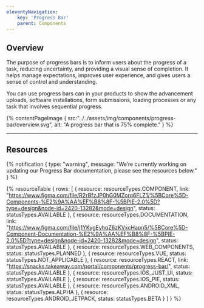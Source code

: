```yaml
---
eleventyNavigation:
    key: 'Progress Bar'
    parent: Components
---
```


## Overview
The purpose of progress bars is to inform users about the progress of a task, reducing uncertainty, and providing a visual sense of completion. It helps manage expectations, improves user experience, and gives users a sense of control and understanding.

You can use progress bars can in your products to show the advancement uploads, software installations, form submissions, loading processes or any task that involves sequential progress.

{% contentPageImage {
    src:"../../assets/img/components/progress-bar/overview.svg",
    alt: "A progress bar that is 75% complete."
} %}

---

## Resources

{% notification {
  type: "warning",
  message: "We’re currently working on updating our Progress Bar documentation, please see the resources below."
} %}

{% resourceTable {
    rows: [
        {
            resource: resourceTypes.COMPONENT,
            link: "https://www.figma.com/file/R2rBfzJP0hG0MZorq6FLZ1/%5BCore%5D-Components-%E2%9A%AA%EF%B8%8F-%5BPIE-2.0%5D?type=design&node-id=2420-13282&mode=design",
            status: statusTypes.AVAILABLE
        },
        {
            resource: resourceTypes.DOCUMENTATION,
            link: "https://www.figma.com/file/j1YKygEyhqZ6zKVxcHapn5/%5BCore%5D-Component-Documentation-%E2%9A%AA%EF%B8%8F-%5BPIE-2.0%5D?type=design&node-id=2420-13282&mode=design",
            status: statusTypes.AVAILABLE
        },
        {
            resource: resourceTypes.WEB_COMPONENTS,
            status: statusTypes.PLANNED
        },
        {
            resource: resourceTypes.VUE,
            status: statusTypes.NOT_APPLICABLE
        },
        {
            resource: resourceTypes.REACT,
            link: "https://snacks.takeaway.com/portal/components/progress-bar/",
            status: statusTypes.AVAILABLE
        },
        {
            resource: resourceTypes.IOS_JUST_UI,
            status: statusTypes.AVAILABLE
        },
        {
            resource: resourceTypes.IOS_PIE,
            status: statusTypes.AVAILABLE
        },
        {
            resource: resourceTypes.ANDROID_XML,
            status: statusTypes.ALPHA
        },
        {
            resource: resourceTypes.ANDROID_JETPACK,
            status: statusTypes.BETA
        }
    ]
} %}
